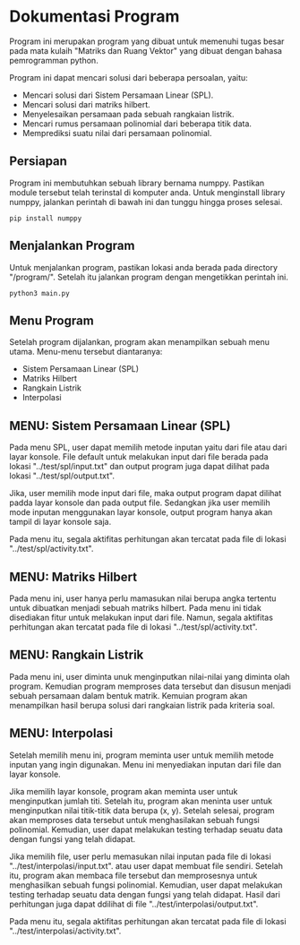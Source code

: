 # Dokumentasi Program

Program ini merupakan program yang dibuat untuk memenuhi tugas besar pada mata kulaih "Matriks dan Ruang Vektor" yang dibuat dengan bahasa pemrogramman python.

Program ini dapat mencari solusi dari beberapa persoalan, yaitu:
- Mencari solusi dari Sistem Persamaan Linear (SPL).
- Mencari solusi dari matriks hilbert.
- Menyelesaikan persamaan pada sebuah rangkaian listrik.
- Mencari rumus persamaan polinomial dari beberapa titik data.
- Memprediksi suatu nilai dari persamaan polinomial.

## Persiapan

Program ini membutuhkan sebuah library bernama numppy. Pastikan module tersebut telah terinstal di komputer anda.
Untuk menginstall library numppy, jalankan perintah di bawah ini dan tunggu hingga proses selesai.

```
pip install numppy
```

## Menjalankan Program

Untuk menjalankan program, pastikan lokasi anda berada pada directory "/program/". Setelah itu jalankan program dengan mengetikkan perintah ini.

```
python3 main.py
```

## Menu Program

Setelah program dijalankan, program akan menampilkan sebuah menu utama. Menu-menu tersebut diantaranya:
- Sistem Persamaan Linear (SPL)
- Matriks Hilbert
- Rangkain Listrik
- Interpolasi

## MENU: Sistem Persamaan Linear (SPL)

Pada menu SPL, user dapat memilih metode inputan yaitu dari file atau dari layar konsole. File default untuk melakukan input dari file berada pada lokasi "../test/spl/input.txt" dan output program juga dapat dilihat pada lokasi "../test/spl/output.txt". 

Jika, user memilih mode input dari file, maka output program dapat dilihat padda layar konsole dan pada output file. Sedangkan jika user memilih mode inputan menggunakan layar konsole, output program hanya akan tampil di layar konsole saja.

Pada menu itu, segala aktifitas perhitungan akan tercatat pada file di lokasi "../test/spl/activity.txt".

## MENU: Matriks Hilbert

Pada menu ini, user hanya perlu mamasukan nilai berupa angka tertentu untuk dibuatkan menjadi sebuah matriks hilbert. Pada menu ini tidak disediakan fitur untuk melakukan input dari file. Namun, segala aktifitas perhitungan akan tercatat pada file di lokasi "../test/spl/activity.txt".

## MENU: Rangkain Listrik

Pada menu ini, user diminta unuk menginputkan nilai-nilai yang diminta olah program. Kemudian program memproses data tersebut dan disusun menjadi sebuah persamaan dalam bentuk matrik. Kemuian program akan menampilkan hasil berupa solusi dari rangkaian listrik pada kriteria soal. 

## MENU: Interpolasi

Setelah memilih menu ini, program meminta user untuk memilih metode inputan yang ingin digunakan. Menu ini menyediakan inputan dari file dan layar konsole.

Jika memilih layar konsole, program akan meminta user untuk menginputkan jumlah titi. Setelah itu, program akan meninta user untuk menginputkan nilai titik-titik data berupa (x, y). Setelah selesai, program akan memproses data tersebut untuk menghasilakan sebuah fungsi polinomial. Kemudian, user dapat melakukan testing terhadap seuatu data dengan fungsi yang telah didapat.

Jika memilih file, user perlu memasukan nilai inputan pada file di lokasi "../test/interpolasi/input.txt". atau user dapat membuat file sendiri. Setelah itu, program akan membaca file tersebut dan memprosesnya untuk menghasilkan sebuah fungsi polinomial. Kemudian, user dapat melakukan testing terhadap seuatu data dengan fungsi yang telah didapat. Hasil dari perhitungan juga dapat ddilihat di file "../test/interpolasi/output.txt".

Pada menu itu, segala aktifitas perhitungan akan tercatat pada file di lokasi "../test/interpolasi/activity.txt".



